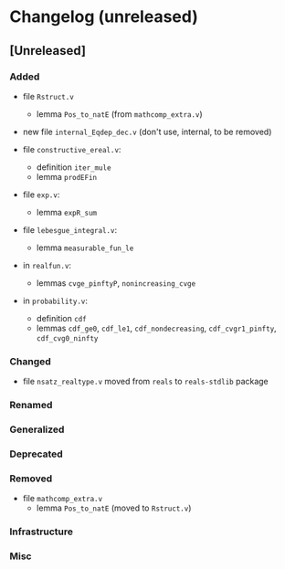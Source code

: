 # Changelog (unreleased)

## [Unreleased]

### Added

- file `Rstruct.v`
  + lemma `Pos_to_natE` (from `mathcomp_extra.v`)

- new file `internal_Eqdep_dec.v` (don't use, internal, to be removed)

- file `constructive_ereal.v`:
  + definition `iter_mule`
  + lemma `prodEFin`

- file `exp.v`:
  + lemma `expR_sum`

- file `lebesgue_integral.v`:
  + lemma `measurable_fun_le`

- in `realfun.v`:
  + lemmas `cvge_pinftyP`, `nonincreasing_cvge`

- in `probability.v`:
  + definition `cdf`
  + lemmas `cdf_ge0`, `cdf_le1`, `cdf_nondecreasing`, `cdf_cvgr1_pinfty`, `cdf_cvg0_ninfty`

### Changed

- file `nsatz_realtype.v` moved from `reals` to `reals-stdlib` package

### Renamed

### Generalized

### Deprecated

### Removed

- file `mathcomp_extra.v`
  + lemma `Pos_to_natE` (moved to `Rstruct.v`)

### Infrastructure

### Misc

